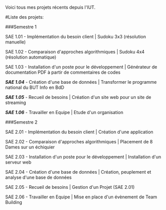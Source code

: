 Voici tous mes projets récents depuis l'IUT.

#Liste des projets:

###Semestre 1

SAE 1.01 - Implémentation du besoin client | Sudoku 3x3 (résolution manuelle)

SAE 1.02 - Comparaison d'approches algorithmiques | Sudoku 4x4 (résolution automatique)

SAE 1.03 - Installation d'un poste pour le développement | Générateur de documentation PDF à partir de commentaires de codes

***SAE 1.04*** - Création d'une base de données | Transformer le programme national du BUT Info en BdD

***SAE 1.05*** - Recueil de besoins | Création d'un site web pour un site de streaming

***SAE 1.06*** - Travailler en Equipe | Etude d'un organisation

###Semestre 2

SAE 2.01 - Implémentation du besoin client | Création d'une application

SAE 2.02 - Comparaison d'approches algorithmiques | Placement de 8 Dames sur un échiquier

SAE 2.03 - Installation d'un poste pour le développement | Installation d'un serveur web

SAE 2.04 - Création d'une base de données | Création, peuplement et analyse d'une base de données

SAE 2.05 - Recueil de besoins | Gestion d'un Projet (SAE 2.01)

SAE 2.06 - Travailler en Equipe | Mise en place d'un évènement de Team Building
